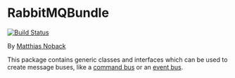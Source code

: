 # RabbitMQBundle

[![Build Status](https://travis-ci.org/SimpleBus/RabbitMQBridge.svg?branch=master)](https://travis-ci.org/SimpleBus/MessageBus)

By [Matthias Noback](http://php-and-symfony.matthiasnoback.nl/)

This package contains generic classes and interfaces which can be used to create message buses, like a [command
bus](http://simplebus.github.io/MessageBus/doc/command_bus.html) or an [event
bus](http://simplebus.github.io/MessageBus/doc/event_bus.html).

